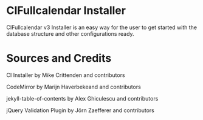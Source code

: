 # CIFullcalendar Installer
CIFullcalendar v3 Installer is an easy way for the user to get started with the database structure and other configurations ready.

# Sources and Credits
CI Installer by Mike Crittenden and contributors

CodeMirror by Marijn Haverbekeand and contributors

jekyll-table-of-contents by Alex Ghiculescu and contributors

jQuery Validation Plugin by Jörn Zaefferer and contributors

